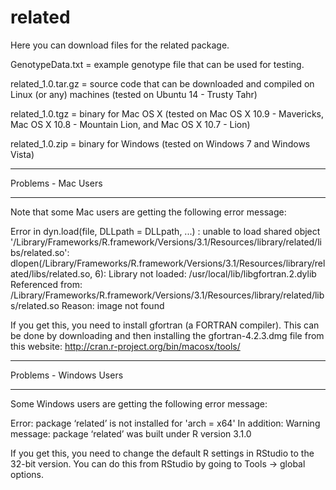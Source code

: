 related
=======

Here you can download files for the related package.

GenotypeData.txt = example genotype file that can be used for testing.

related_1.0.tar.gz = source code that can be downloaded and compiled on Linux (or any) machines (tested on Ubuntu 14 - Trusty Tahr)

related_1.0.tgz = binary for Mac OS X (tested on Mac OS X 10.9 - Mavericks, Mac OS X 10.8 - Mountain Lion, and Mac OS X 10.7 - Lion)

related_1.0.zip = binary for Windows (tested on Windows 7 and Windows Vista)

*******************************
Problems - Mac Users
*******************************
Note that some Mac users are getting the following error message:


Error in dyn.load(file, DLLpath = DLLpath, ...) : 
  unable to load shared object '/Library/Frameworks/R.framework/Versions/3.1/Resources/library/related/libs/related.so':
  dlopen(/Library/Frameworks/R.framework/Versions/3.1/Resources/library/related/libs/related.so, 6): Library not loaded: /usr/local/lib/libgfortran.2.dylib
  Referenced from: /Library/Frameworks/R.framework/Versions/3.1/Resources/library/related/libs/related.so
  Reason: image not found

If you get this, you need to install gfortran (a FORTRAN compiler). This can be done by downloading and then installing the gfortran-4.2.3.dmg file from this website: http://cran.r-project.org/bin/macosx/tools/

********************************
Problems - Windows Users
********************************
Some Windows users are getting the following error message:


Error\: package ‘related’ is not installed for 'arch = x64'
In addition: Warning message:
package ‘related’ was built under R version 3.1.0  

If you get this, you need to change the default R settings in RStudio to the 32-bit version. You can do this from RStudio by going to Tools -> global options.
